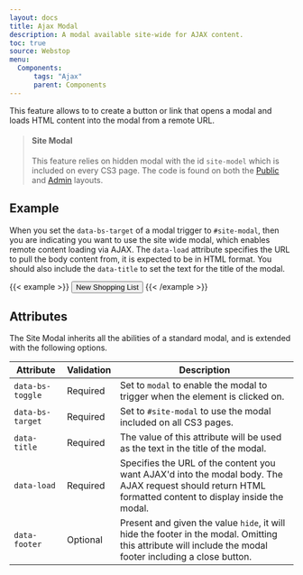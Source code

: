 ```yaml
---
layout: docs
title: Ajax Modal
description: A modal available site-wide for AJAX content.
toc: true
source: Webstop
menu: 
  Components:
      tags: "Ajax"
      parent: Components
---
```


This feature allows to to create a button or link that opens a modal and loads HTML content into the modal from a remote URL. 

> <h4 class="mt-0">Site Modal</h4>
> 
> This feature relies on hidden modal with the id `site-model` which is included on every CS3 page. The code is found on both the [Public](/docs/3.0/layouts/public/) and [Admin](/docs/3.0/layouts/admin/) layouts.

## Example

When you set the `data-bs-target` of a modal trigger to `#site-modal`, then you are indicating you want to use the site wide 
modal, which enables remote content loading via AJAX. The `data-load` attribute specifies the URL to pull the body 
content from, it is expected to be in HTML format. You should also include the `data-title` to set the text for the title of the modal.

{{< example >}}
<button data-bs-toggle="modal" data-bs-target="#site-modal" data-load="/ajax/alert_success" data-title="New Shopping List" data-footer="hide" class="btn btn-primary ">
  New Shopping List
</button>
{{< /example >}}

## Attributes

The Site Modal inherits all the abilities of a standard modal, and is extended with the following options.

| Attribute        | Validation | Description                                                                                                                                                |
|------------------|------------|------------------------------------------------------------------------------------------------------------------------------------------------------------|
| `data-bs-toggle` | Required   | Set to `modal` to enable the modal to trigger when the element is clicked on.                                                                              |
| `data-bs-target` | Required   | Set to `#site-modal` to use the modal included on all CS3 pages.                                                                                           |
| `data-title`     | Required   | The value of this attribute will be used as the text in the title of the modal.                                                                            |
| `data-load`      | Required   | Specifies the URL of the content you want AJAX'd into the modal body. The AJAX request should return HTML formatted content to display inside the modal.   |
| `data-footer`    | Optional   | Present and given the value `hide`, it will hide the footer in the modal. Omitting this attribute will include the modal footer including a close button.  |
